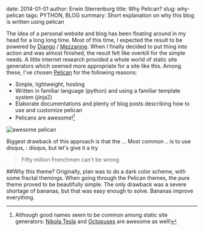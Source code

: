 date: 2014-01-01
author: Erwin Sterrenburg
title: Why Pelican?
slug: why-pelican
tags: PYTHON, BLOG
summary: Short explanation on why this blog is written using pelican

The idea of a personal website and blog has been floating around in my 
head for a long long time. Most of this time, I expected the result
to be powered by [Django](https://www.djangoproject.com/ "Django") /
[Mezzanine](http://mezzanine.jupo.org/ "Mezzanine").
When I finally decided to put thing into action and was almost finished,
the result felt like overkill for the simple needs. A little internet 
research provided a whole world of static site generators which seemed
more appropriate for a site like this. Among these, I've chosen
[Pelican](http://blog.getpelican.com/ "Pelican") for the following reasons:

- Simple, lightweight, hosting
- Written in familiar language (python) and using a familiar template system (jinja2)
- Elaborate documentations and plenty of blog posts describing how to use and customize pelican
- Pelicans are awesome![^staticgenerators]

![awesome pelican](http://upload.wikimedia.org/wikipedia/commons/thumb/2/2a/Brown_Pelican_RWD13b.jpg/1024px-Brown_Pelican_RWD13b.jpg "Awesome pelican")

Biggest drawback of this approach is that the ...
Most common .. is to use disqus, : disqus, but let's give it a try 
> Fifty million Frenchmen can't be wrong

##Why this theme?
Originally, plan was to do a dark color scheme, with some fractal themings.
When going through the Pelican themes, the pure theme proved to be beautifully simple.
The only drawback was a severe shortage of bananas, but that was easy
enough to solve. Bananas improve everything.

[^staticgenerators]: Although good names seem to be common among static site generators: 
[Nikola Tesla](http://getnikola.com/) and [Octopuses](http://octopress.org/) are awesome as well!
